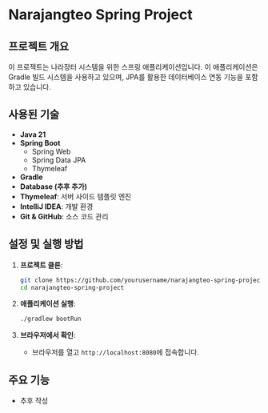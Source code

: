# Narajangteo Spring Project

## 프로젝트 개요
이 프로젝트는 나라장터 시스템을 위한 스프링 애플리케이션입니다. 이 애플리케이션은 Gradle 빌드 시스템을 사용하고 있으며, JPA를 활용한 데이터베이스 연동 기능을 포함하고 있습니다.

## 사용된 기술
- **Java 21**
- **Spring Boot**
    - Spring Web
    - Spring Data JPA
    - Thymeleaf
- **Gradle**
- **Database (추후 추가)**
- **Thymeleaf**: 서버 사이드 템플릿 엔진
- **IntelliJ IDEA**: 개발 환경
- **Git & GitHub**: 소스 코드 관리

## 설정 및 실행 방법
1. **프로젝트 클론**:
    ```sh
    git clone https://github.com/yourusername/narajangteo-spring-project.git
    cd narajangteo-spring-project
    ```

2. **애플리케이션 실행**:
    ```sh
    ./gradlew bootRun
    ```

3. **브라우저에서 확인**:
    - 브라우저를 열고 `http://localhost:8080`에 접속합니다.

## 주요 기능
- 추후 작성